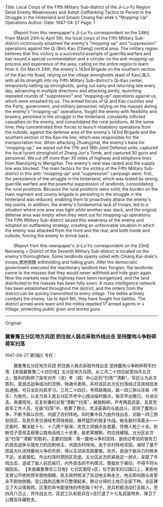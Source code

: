 Title: Local Corps of the Fifth Military Sub-district of the Ji-Lu-Yu Region Seize Enemy Weaknesses and Adopt Outflanking Tactics to Persist in the Struggle in the Hinterland and Smash Chiang Kai-shek's "Mopping-Up" Operations
Author:
Date: 1947-04-27
Page: 1

　　[Report from this newspaper's Ji-Lu-Yu correspondent on the 24th] From March 24th to April 5th, the local corps of the Fifth Military Sub-district victoriously smashed the enemy's "mopping-up" and "suppression" operations against the Qi (Bin)-Kao (Cheng) central area. The military region believes that this victory is a successful example of guerrilla warfare and has issued a special commendation and a circular on the anti-mopping-up process and experience of the area, calling on the entire region to learn from it. On March 24th, the enemy's 143rd Brigade on the southern section of the Kao-He Road, relying on the village strongholds (east of Kao),突入 with all its strength into my Fifth Military Sub-district's Qi-Kao center, temporarily setting up strongholds, going out early and returning late every day, advancing in multiple directions and attacking jointly, launching repeated rounds of "suppression" and "mopping-up" operations against us, which were smashed by us. The armed forces of Qi and Kao counties and the Party, government, and military personnel, relying on the masses during the enemy's "mopping-up" operations, fought the enemy with flexibility and bravery, persisted in the struggle in the hinterland, constantly inflicted casualties on the enemy, and consolidated the rural positions. At the same time, they concentrated their forces to launch retaliatory operations from the outside, against the defense area of the enemy's 143rd Brigade and the southern section of the Kao-He line, which was responsible for the transportation line. When attacking Zhuangzhai, the enemy's base for "mopping-up," we wiped out the 17th and 18th Joint Defense units, captured the local tyrant stronghold of Zhang Jun's Tomb, and captured 30 guns and personnel. We cut off more than 30 miles of highway and telephone lines from Nianziying to Mengzhai. The enemy's nest was raided and the supply line was blocked. The main factors for the victory of the Fifth Military Sub-district in this anti-"mopping-up" and "suppression" campaign were: first, the persistence of the struggle in the hinterland, which was tested by strong guerrilla warfare and the powerful suppression of landlords, consolidating the rural positions. Because the rural positions were solid, the burden on the main regiment and county brigade in persisting in the struggle in the hinterland was reduced, enabling them to proactively attack the enemy's key points. In addition, the enemy's fundamental lack of troops, led to a situation where one area was tight while another was slack, and the original defense area was empty when they went out for mopping-up operations. The Fifth Military Sub-district seized this weakness of the enemy and adopted an outflanking strategy, creating an unfavorable situation in which the enemy was attacked from the front and the rear, and both inside and outside, forcing the enemy to shrink back.

　　[Report from this newspaper's Ji-Lu-Yu correspondent on the 23rd] Nanwang × District of the Seventh Military Sub-district is located on the enemy's thoroughfare. Some landlords openly sided with Chiang Kai-shek's troops,倒地倒粮 withholding and hiding grain. After the democratic government executed the reactionary landlord Han Yonglan, the landlords swore to the masses that they would never withhold and hide grain again. Now the markets near the highway have been reorganized, and the land distributed to the masses has been fully sown. A mass intelligence network has been established throughout the district, and the orders from the district can be quickly transmitted to every village. The militia actively combats the enemy. Up to April 8th, they have fought five battles. The district armed work team and the militia repelled 17 armed agents in × Village, protecting public grain and stored guns.



<hr /> 

Original: 


### 冀鲁豫五分区地方兵团  抓住敌人弱点采取外线出击  坚持腹地斗争粉碎蒋军扫荡

1947-04-27
第1版()
专栏：

　　冀鲁豫五分区地方兵团
    抓住敌人弱点采取外线出击 
    坚持腹地斗争粉碎蒋军扫荡
    【本报冀鲁豫二十四日电】五分区地方兵团，从三月二十四日起至四月五日止，胜利的粉碎了敌军对齐（滨）考（城）中心区的“扫荡”“清剿”。军区认为此次胜利，是游击战争成功的范例，特通令表扬，并将该区此次反扫荡经过及其经验发出通报，号召全区向其学习。三月二十四日，考荷路南段，敌一四三旅以庄砦（考东）为依托，以全力突入我五分区齐考中心按设临时据点，每天早出晚归，分进合击，夜袭晓攻，反复轮番的对我“清剿”“扫荡”，被我粉碎。齐考两县武装，及其党政军工作人员，在敌“扫荡”中，依靠了群众，灵活英勇的与敌战斗，坚持了腹地斗争，不断予敌以杀伤，巩固了农村阵地。同时集中兵力由外线出击，对敌一四三旅驻防区，及其负责交通线考荷线南段，展开猛烈的报复作战。破击敌扫荡基点——庄砦时，解决敌十七、十八两个联保，攻克土顽据点张君墓，俘缴人枪三十余。砍断埝子营至孟砦等公路电话线三十余里，敌老窝被剿，供应线被阻。五分区此次反“扫荡”“清剿”的胜利，主要的因素：第一腹地斗争的坚持，是经过考验的强有力的游击战争与强有力的压制地主，巩固农村阵地。由于农村阵地坚固，减轻了基干团县大队坚持腹地斗争的负担，得以主动进击敌要害。另外，是由于敌兵力的根本不足，此紧彼松，外出扫荡时原防区空虚。五分区此次抓紧敌这一弱点，采取了外线出击，造成了敌人前后挨打、内外受击的不利情况，使敌处于被动，不得不将头缩回去。
    【本报冀鲁豫廿三日电】七分区南旺×区，位于敌军的过路口上，某些地主曾公开依附蒋军倒地倒粮，民主政府枪决了反动地主韩永兰，地主即向群众宣誓永不倒地倒粮。现公路附近集市已整理起来，群众分得的土地已全部下种。全区建立了大众情报网，区里的命令能很快的传到每个村子。民兵积极活动打击敌人，至四月八日止，共作战五次，区武工队和民兵在×庄打退了十七名武装特务，保卫了公粮及存藏枪支。
